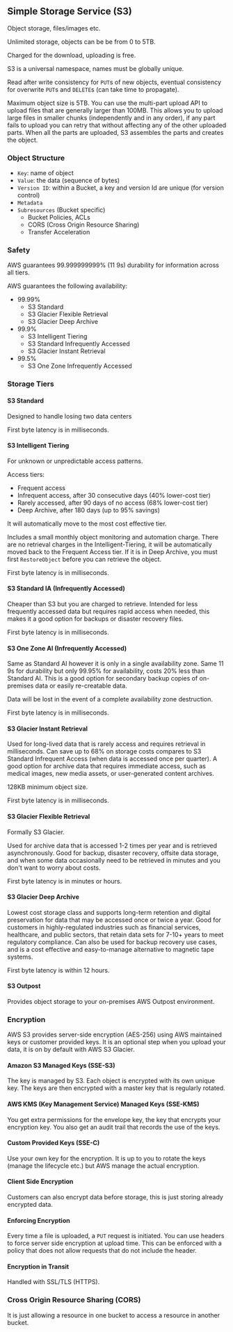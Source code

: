 ## Simple Storage Service (S3)

Object storage, files/images etc.

Unlimited storage, objects can be be from 0 to 5TB.

Charged for the download, uploading is free.

S3 is a universal namespace, names must be globally unique.

Read after write consistency for `PUT`s of new objects, eventual consistency for overwrite `PUT`s and `DELETE`s (can take time to propagate).

Maximum object size is 5TB. You can use the multi-part upload API to upload files that are generally larger than 100MB. This allows you to upload large files in smaller chunks (independently and in any order), if any part fails to upload you can retry that without affecting any of the other uploaded parts. When all the parts are uploaded, S3 assembles the parts and creates the object.

### Object Structure

- `Key`: name of object
- `Value`: the data (sequence of bytes)
- `Version ID`: within a Bucket, a key and version Id are unique (for version control)
- `Metadata`
- `Subresources` (Bucket specific)
  - Bucket Policies, ACLs
  - CORS (Cross Origin Resource Sharing)
  - Transfer Acceleration

### Safety

AWS guarantees 99.999999999% (11 9s) durability for information across all tiers.

AWS guarantees the following availability:

- 99.99%
  - S3 Standard
  - S3 Glacier Flexible Retrieval
  - S3 Glacier Deep Archive
- 99.9%
  - S3 Intelligent Tiering
  - S3 Standard Infrequently Accessed
  - S3 Glacier Instant Retrieval
- 99.5%
  - S3 One Zone Infrequently Accessed

### Storage Tiers

#### S3 Standard

Designed to handle losing two data centers

First byte latency is in milliseconds.

#### S3 Intelligent Tiering

For unknown or unpredictable access patterns.

Access tiers:

- Frequent access
- Infrequent access, after 30 consecutive days (40% lower-cost tier)
- Rarely accessed, after 90 days of no access (68% lower-cost tier)
- Deep Archive, after 180 days (up to 95% savings)

It will automatically move to the most cost effective tier.

Includes a small monthly object monitoring and automation charge. There are no retrieval charges in the Intelligent-Tiering, it will be automatically moved back to the Frequent Access tier. If it is in Deep Archive, you must first `RestoreObject` before you can retrieve the object.

First byte latency is in milliseconds.

#### S3 Standard IA (Infrequently Accessed)

Cheaper than S3 but you are charged to retrieve. Intended for less frequently accessed data but requires rapid access when needed, this makes it a good option for backups or disaster recovery files.

First byte latency is in milliseconds.

#### S3 One Zone AI (Infrequently Accessed)

Same as Standard AI however it is only in a single availability zone. Same 11 9s for durability but only 99.95% for availability, costs 20% less than Standard AI. This is a good option for secondary backup copies of on-premises data or easily re-creatable data.

Data will be lost in the event of a complete availability zone destruction.

First byte latency is in milliseconds.

#### S3 Glacier Instant Retrieval

Used for long-lived data that is rarely access and requires retrieval in milliseconds. Can save up to 68% on storage costs compares to S3 Standard Infrequent Access (when data is accessed once per quarter). A good option for archive data that requires immediate access, such as medical images, new media assets, or user-generated content archives.

128KB minimum object size.

First byte latency is in milliseconds.

#### S3 Glacier Flexible Retrieval

Formally S3 Glacier.

Used for archive data that is accessed 1-2 times per year and is retrieved asynchronously. Good for backup, disaster recovery, offsite data storage, and when some data occasionally need to be retrieved in minutes and you don't want to worry about costs.

First byte latency is in minutes or hours.

#### S3 Glacier Deep Archive

Lowest cost storage class and supports long-term retention and digital preservation for data that may be accessed once or twice a year. Good for customers in highly-regulated industries such as financial services, healthcare, and public sectors, that retain data sets for 7-10+ years to meet regulatory compliance. Can also be used for backup recovery use cases, and is a cost effective and easy-to-manage alternative to magnetic tape systems.

First byte latency is within 12 hours.

#### S3 Outpost

Provides object storage to your on-premises AWS Outpost environment.

### Encryption

AWS S3 provides server-side encryption (AES-256) using AWS maintained keys or customer provided keys. It is an optional step when you upload your data, it is on by default with AWS S3 Glacier.

#### Amazon S3 Managed Keys (SSE-S3)

The key is managed by S3. Each object is encrypted with its own unique key. The keys are then encrypted with a master key that is regularly rotated.

#### AWS KMS (Key Management Service) Managed Keys (SSE-KMS)

You get extra permissions for the envelope key, the key that encrypts your encryption key. You also get an audit trail that records the use of the keys.

#### Custom Provided Keys (SSE-C)

Use your own key for the encryption. It is up to you to rotate the keys (manage the lifecycle etc.) but AWS manage the actual encryption.

#### Client Side Encryption

Customers can also encrypt data before storage, this is just storing already encrypted data.

#### Enforcing Encryption

Every time a file is uploaded, a `PUT` request is initiated. You can use headers to force server side encryption at upload time. This can be enforced with a policy that does not allow requests that do not include the header.

#### Encryption in Transit

Handled with SSL/TLS (HTTPS).

### Cross Origin Resource Sharing (CORS)

It is just allowing a resource in one bucket to access a resource in another bucket.

